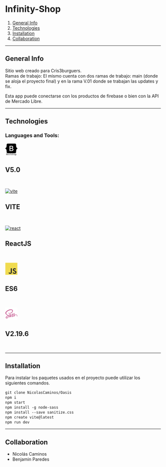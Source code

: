# Infinity-Shop

1. [General Info](#general-info)
2. [Technologies](#technologies)
3. [Installation](#installation)
4. [Collaboration](#collaboration)


---

## General Info

Sitio web creado para Cris3burguers.
</br>
Ramas de trabajo: El mismo cuenta con dos ramas de trabajo: main (donde se aloja el proyecto final) y en la rama V.01 donde se trabajan las updates y fix.

Esta app puede conectarse con los productos de firebase o bien con la API de Mercado Libre.
</br>

---

## Technologies

<h3 align="left">Languages and Tools:</h3>
<p align="left">
<a href="https://getbootstrap.com" target="_blank" rel="noreferrer"> <img src="https://raw.githubusercontent.com/devicons/devicon/master/icons/bootstrap/bootstrap-plain-wordmark.svg" alt="bootstrap" width="40" height="40"/> </a> <h2>V5.0</h2>
</br>

<a href="https://vitejs.dev" target="_blank" rel="noreferrer"> <img src="https://geekflare.com/wp-content/uploads/2023/01/expressjs.png" alt="vite" width="40" height="40"/> </a> <h2>VITE</h2>
</br>

<a href="https://react.dev/" target="_blank" rel="noreferrer"> <img src="http://www.w3.org/2000/svg" alt="react" width="40" height="40"/> </a> <h2>ReactJS</h2>
</br>

<a href="https://developer.mozilla.org/en-US/docs/Web/JavaScript" target="_blank" rel="noreferrer"> <img src="https://raw.githubusercontent.com/devicons/devicon/master/icons/javascript/javascript-original.svg" alt="javascript" width="40" height="40"/> </a> <h2>ES6</h2>
</br>

<a href="https://sass-lang.com" target="_blank" rel="noreferrer"> <img src="https://raw.githubusercontent.com/devicons/devicon/master/icons/sass/sass-original.svg" alt="sass" width="40" height="40"/> </a> <h2>V2.19.6</h2></p>
</br>

---

## Installation

Para instalar los paquetes usados en el proyecto puede utilizar los siguientes comandos.

```
git clone NicolasCaminos/Oasis
npm i
npm start
npm install -g node-sass
npm install --save sanitize.css
npm create vite@latest
npm run dev

```

---

## Collaboration

- Nicolás Caminos
- Benjamin Paredes 
